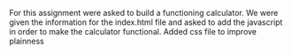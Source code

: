 For this assignment were asked to build a functioning calculator. We were given the information for the index.html file and asked to add the javascript in order to make the calculator functional.
Added css file to improve plainness
